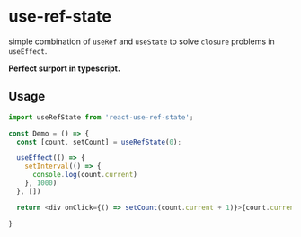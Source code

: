 # use-ref-state

simple combination of `useRef` and `useState` to solve `closure` problems in `useEffect`.

**Perfect surport in typescript.**

## Usage

```javascript
import useRefState from 'react-use-ref-state';

const Demo = () => {
  const [count, setCount] = useRefState(0);

  useEffect(() => {
    setInterval(() => {
      console.log(count.current)
    }, 1000)
  }, [])

  return <div onClick={() => setCount(count.current + 1)}>{count.current}</div>

}

```
